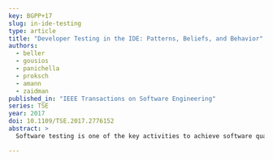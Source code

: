 ```yaml
---
key: BGPP+17
slug: in-ide-testing
type: article
title: "Developer Testing in the IDE: Patterns, Beliefs, and Behavior"
authors:
  - beller
  - gousios
  - panichella
  - proksch
  - amann
  - zaidman
published_in: "IEEE Transactions on Software Engineering"
series: TSE
year: 2017
doi: 10.1109/TSE.2017.2776152
abstract: >
  Software testing is one of the key activities to achieve software quality in practice. Despite its importance, however, we have a remarkable lack of knowledge on how developers test in real-world projects. In this paper, we report on a large-scale field study with 2,443 software engineers whose development activities we closely monitored over 2.5 years in four integrated development environments (IDEs). Our findings, which largely generalized across the studied IDEs and programming languages Java and C#, question several commonly shared assumptions and beliefs about developer testing: half of the developers in our study do not test; developers rarely run their tests in the IDE; most programming sessions end without any test execution; only once they start testing, do developers do it extensively; a quarter of test cases is responsible for three quarters of all test failures; 12% of tests show flaky behavior; Test-Driven Development (TDD) is not widely practiced; and software developers only spend a quarter of their time engineering tests, whereas they think they test half of their time. We compile these practices of loosely guiding one’s development efforts with the help of testing in an initial summary on Test-Guided Development (TGD), a behavior we argue to be closer to the development reality of most developers than TDD.

---
```

